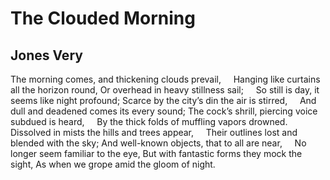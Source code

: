 # The Clouded Morning
## Jones Very
The morning comes, and thickening clouds prevail,
    Hanging like curtains all the horizon round,
Or overhead in heavy stillness sail;
    So still is day, it seems like night profound;
Scarce by the city’s din the air is stirred,
    And dull and deadened comes its every sound;
The cock’s shrill, piercing voice subdued is heard,
    By the thick folds of muffling vapors drowned.
Dissolved in mists the hills and trees appear,
    Their outlines lost and blended with the sky;
And well-known objects, that to all are near,
    No longer seem familiar to the eye,
But with fantastic forms they mock the sight,
As when we grope amid the gloom of night.